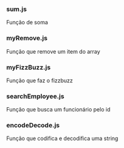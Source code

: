 ### sum.js
Função de soma

### myRemove.js
Função que remove um item do array

### myFizzBuzz.js
Função que faz o fizzbuzz

### searchEmployee.js
Função que busca um funcionário pelo id

### encodeDecode.js
Função que codifica e decodifica uma string
